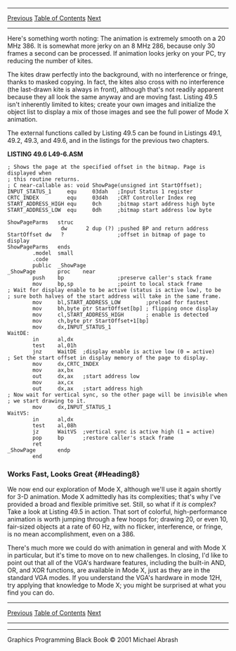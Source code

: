   ------------------------ --------------------------------- --------------------
  [Previous](49-04.html)   [Table of Contents](index.html)   [Next](50-01.html)
  ------------------------ --------------------------------- --------------------

Here's something worth noting: The animation is extremely smooth on a 20
MHz 386. It is somewhat more jerky on an 8 MHz 286, because only 30
frames a second can be processed. If animation looks jerky on your PC,
try reducing the number of kites.

The kites draw perfectly into the background, with no interference or
fringe, thanks to masked copying. In fact, the kites also cross with no
interference (the last-drawn kite is always in front), although that's
not readily apparent because they all look the same anyway and are
moving fast. Listing 49.5 isn't inherently limited to kites; create your
own images and initialize the object list to display a mix of those
images and see the full power of Mode X animation.

The external functions called by Listing 49.5 can be found in Listings
49.1, 49.2, 49.3, and 49.6, and in the listings for the previous two
chapters.

**LISTING 49.6 L49-6.ASM**

    ; Shows the page at the specified offset in the bitmap. Page is displayed when
    ; this routine returns.
    ; C near-callable as: void ShowPage(unsigned int StartOffset);
    INPUT_STATUS_1     equ     03dah   ;Input Status 1 register
    CRTC_INDEX         equ     03d4h   ;CRT Controller Index reg
    START_ADDRESS_HIGH equ     0ch     ;bitmap start address high byte
    START_ADDRESS_LOW  equ     0dh     ;bitmap start address low byte

    ShowPageParms   struc
                     dw      2 dup (?) ;pushed BP and return address
    StartOffset dw   ?                 ;offset in bitmap of page to display
    ShowPageParms   ends
            .model  small
            .code
            public  _ShowPage
    _ShowPage       proc    near
            push    bp                 ;preserve caller's stack frame
            mov     bp,sp              ;point to local stack frame
    ; Wait for display enable to be active (status is active low), to be
    ; sure both halves of the start address will take in the same frame.
            mov     bl,START_ADDRESS_LOW        ;preload for fastest
            mov     bh,byte ptr StartOffset[bp] ; flipping once display
            mov     cl,START_ADDRESS_HIGH       ; enable is detected
            mov     ch,byte ptr StartOffset+1[bp]
            mov     dx,INPUT_STATUS_1
    WaitDE:
            in      al,dx
            test    al,01h
            jnz     WaitDE  ;display enable is active low (0 = active)
    ; Set the start offset in display memory of the page to display.
            mov     dx,CRTC_INDEX
            mov     ax,bx
            out     dx,ax   ;start address low
            mov     ax,cx
            out     dx,ax   ;start address high
    ; Now wait for vertical sync, so the other page will be invisible when
    ; we start drawing to it.
            mov     dx,INPUT_STATUS_1
    WaitVS:
            in      al,dx
            test    al,08h
            jz      WaitVS  ;vertical sync is active high (1 = active)
            pop     bp      ;restore caller's stack frame
            ret
    _ShowPage       endp
            end

### Works Fast, Looks Great {#Heading8}

We now end our exploration of Mode X, although we'll use it again
shortly for 3-D animation. Mode X admittedly has its complexities;
that's why I've provided a broad and flexible primitive set. Still, so
what if it *is* complex? Take a look at Listing 49.5 in action. That
sort of colorful, high-performance animation is worth jumping through a
few hoops for; drawing 20, or even 10, fair-sized objects at a rate of
60 Hz, with no flicker, interference, or fringe, is no mean
accomplishment, even on a 386.

There's much more we could do with animation in general and with Mode X
in particular, but it's time to move on to new challenges. In closing,
I'd like to point out that all of the VGA's hardware features, including
the built-in AND, OR, and XOR functions, are available in Mode X, just
as they are in the standard VGA modes. If you understand the VGA's
hardware in mode 12H, try applying that knowledge to Mode X; you might
be surprised at what you find you can do.

  ------------------------ --------------------------------- --------------------
  [Previous](49-04.html)   [Table of Contents](index.html)   [Next](50-01.html)
  ------------------------ --------------------------------- --------------------

* * * * *

Graphics Programming Black Book © 2001 Michael Abrash
